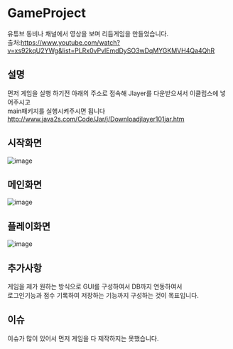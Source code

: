 # GameProject
유튜브 동비나 채널에서 영상을 보며 리듬게임을 만들었습니다.<br> 
출처:https://www.youtube.com/watch?v=xs92kqU2YWg&list=PLRx0vPvlEmdDySO3wDqMYGKMVH4Qa4QhR
## 설명
먼저 게임을 실행 하기전 아래의 주소로 접속해 Jlayer를 다운받으셔서 이클립스에 넣어주시고<br>
main패키지를 실행시켜주시면 됩니다<br>
http://www.java2s.com/Code/Jar/j/Downloadjlayer101jar.htm
## 시작화면
![image](https://user-images.githubusercontent.com/109470025/199369073-8ca68aea-6fc9-4fbe-b197-3ebec624ffa8.png)

## 메인화면
![image](https://user-images.githubusercontent.com/109470025/199369098-473a1d99-190b-458c-9d13-424279884e6a.png)

## 플레이화면
![image](https://user-images.githubusercontent.com/109470025/199369174-e40ac67a-f636-4f54-8113-d0a41f8953c9.png)

## 추가사항
게임을 제가 원하는 방식으로 GUI를 구성하여서 DB까지 연동하여서<br>
로그인기능과 점수 기록하여 저장하는 기능까지 구성하는 것이 목표입니다.

## 이슈
이슈가 많이 있어서 먼저 게임을 다 제작하지는 못했습니다.<br>
